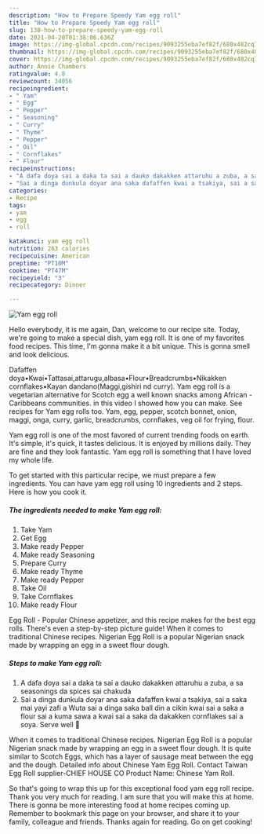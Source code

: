 ```yaml
---
description: "How to Prepare Speedy Yam egg roll"
title: "How to Prepare Speedy Yam egg roll"
slug: 138-how-to-prepare-speedy-yam-egg-roll
date: 2021-04-20T01:38:06.636Z
image: https://img-global.cpcdn.com/recipes/9093255eba7ef82f/680x482cq70/yam-egg-roll-recipe-main-photo.jpg
thumbnail: https://img-global.cpcdn.com/recipes/9093255eba7ef82f/680x482cq70/yam-egg-roll-recipe-main-photo.jpg
cover: https://img-global.cpcdn.com/recipes/9093255eba7ef82f/680x482cq70/yam-egg-roll-recipe-main-photo.jpg
author: Annie Chambers
ratingvalue: 4.8
reviewcount: 34056
recipeingredient:
- " Yam"
- " Egg"
- " Pepper"
- " Seasoning"
- " Curry"
- " Thyme"
- " Pepper"
- " Oil"
- " Cornflakes"
- " Flour"
recipeinstructions:
- "A dafa doya sai a daka ta sai a dauko dakakken attaruhu a zuba, a sa seasonings da spices sai chakuda"
- "Sai a dinga dunkula doyar ana saka dafaffen kwai a tsakiya, sai a saka mai yayi zafi a Wuta sai a dinga saka ball din a cikin kwai sai a saka a flour sai a kuma sawa a kwai sai a saka da dakakken cornflakes sai a soya. Serve well 🤤"
categories:
- Recipe
tags:
- yam
- egg
- roll

katakunci: yam egg roll 
nutrition: 263 calories
recipecuisine: American
preptime: "PT10M"
cooktime: "PT47M"
recipeyield: "3"
recipecategory: Dinner

---
```



![Yam egg roll](https://img-global.cpcdn.com/recipes/9093255eba7ef82f/680x482cq70/yam-egg-roll-recipe-main-photo.jpg)

Hello everybody, it is me again, Dan, welcome to our recipe site. Today, we're going to make a special dish, yam egg roll. It is one of my favorites food recipes. This time, I'm gonna make it a bit unique. This is gonna smell and look delicious.

Dafaffen doya•Kwai•Tattasai,attarugu,albasa•Flour•Breadcrumbs•Nikakken cornflakes•Kayan dandano(Maggi,gishiri nd curry). Yam egg roll is a vegetarian alternative for Scotch egg a well known snacks among African - Caribbeans communities. in this video I showed how you can make. See recipes for Yam egg rolls too. Yam, egg, pepper, scotch bonnet, onion, maggi, onga, curry, garlic, breadcrumbs, cornflakes, veg oil for frying, flour.

Yam egg roll is one of the most favored of current trending foods on earth. It's simple, it's quick, it tastes delicious. It is enjoyed by millions daily. They are fine and they look fantastic. Yam egg roll is something that I have loved my whole life.


To get started with this particular recipe, we must prepare a few ingredients. You can have yam egg roll using 10 ingredients and 2 steps. Here is how you cook it.

<!--inarticleads1-->

##### The ingredients needed to make Yam egg roll:

1. Take  Yam
1. Get  Egg
1. Make ready  Pepper
1. Make ready  Seasoning
1. Prepare  Curry
1. Make ready  Thyme
1. Make ready  Pepper
1. Take  Oil
1. Take  Cornflakes
1. Make ready  Flour


Egg Roll - Popular Chinese appetizer, and this recipe makes for the best egg rolls. There&#39;s even a step-by-step picture guide! When it comes to traditional Chinese recipes. Nigerian Egg Roll is a popular Nigerian snack made by wrapping an egg in a sweet flour dough. 

<!--inarticleads2-->

##### Steps to make Yam egg roll:

1. A dafa doya sai a daka ta sai a dauko dakakken attaruhu a zuba, a sa seasonings da spices sai chakuda
1. Sai a dinga dunkula doyar ana saka dafaffen kwai a tsakiya, sai a saka mai yayi zafi a Wuta sai a dinga saka ball din a cikin kwai sai a saka a flour sai a kuma sawa a kwai sai a saka da dakakken cornflakes sai a soya. Serve well 🤤


When it comes to traditional Chinese recipes. Nigerian Egg Roll is a popular Nigerian snack made by wrapping an egg in a sweet flour dough. It is quite similar to Scotch Eggs, which has a layer of sausage meat between the egg and the dough. Detailed info about Chinese Yam Egg Roll. Contact Taiwan Egg Roll supplier-CHIEF HOUSE CO Product Name: Chinese Yam Roll. 

So that's going to wrap this up for this exceptional food yam egg roll recipe. Thank you very much for reading. I am sure that you will make this at home. There is gonna be more interesting food at home recipes coming up. Remember to bookmark this page on your browser, and share it to your family, colleague and friends. Thanks again for reading. Go on get cooking!
